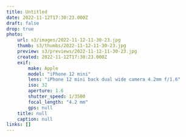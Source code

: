 ```yaml
---
title: Untitled
date: 2022-11-12T17:30:23.000Z
draft: false
drop: true
photo:
    url: s3/images/2022-11-12-11-30-23.jpg
    thumb: s3/thumbs/2022-11-12-11-30-23.jpg
    preview: s3/previews/2022-11-12-11-30-23.jpg
    created: 2022-11-12T17:30:23.000Z
    exif:
        make: Apple
        model: "iPhone 12 mini"
        lens: "iPhone 12 mini back dual wide camera 4.2mm f/1.6"
        iso: 32
        aperture: 1.6
        shutter_speed: 1/3500
        focal_length: "4.2 mm"
        gps: null
    title: null
    caption: null
links: []
---
```

